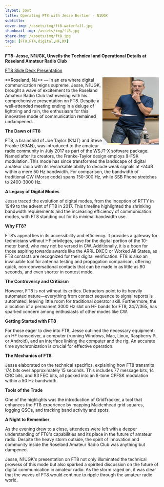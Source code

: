 ```yaml
---
layout: post
title: Operating FT8 with Jesse Bertier - N1UGK
subtitle:
cover-img: /assets/img/ft8-waterfall.jpg
thumbnail-img: /assets/img/ft8.jpg
share-img: /assets/img/ft8.jpg
tags: [FT8,FT4,digital,HF,DX]
---
```

**FT8: Jesse, N1UGK, Unveils the Technical and Operational Details at Roseland Amateur Radio Club**

[FT8 Slide Deck Presentation](/assets/pdf/N1UGK-FT8-presentation.pdf)

<img align="right" width="185" height="220" src="/assets/img/jesse-ugk-lecture.jpg">
**Roseland, NJ** — In an era where digital communication reigns supreme, Jesse, N1UGK, brought a wave of excitement to the Roseland Amateur Radio Club last evening with his comprehensive presentation on FT8. Despite a well-attended meeting ending in a deluge of lightning and rain, the enthusiasm for this innovative mode of communication remained undampened.

**The Dawn of FT8**

FT8, a brainchild of Joe Taylor (K1JT) and Steve Franke (K9AN), was introduced to the amateur radio community in July 2017 as part of the WSJT-X software package. Named after its creators, the Franke-Taylor design employs 8-FSK modulation. This mode has since transformed the landscape of digital amateur radio with its remarkable ability to decode weak signals at -24dB within a mere 50 Hz bandwidth. For comparison, the bandwidth of traditional CW (Morse code) spans 150-300 Hz, while SSB Phone stretches to 2400-3000 Hz.

**A Legacy of Digital Modes**

Jesse traced the evolution of digital modes, from the inception of RTTY in 1949 to the advent of FT8 in 2017. This timeline highlighted the shrinking bandwidth requirements and the increasing efficiency of communication modes, with FT8 standing out for its minimal bandwidth use.

**Why FT8?**

FT8’s appeal lies in its accessibility and efficiency. It provides a gateway for technicians without HF privileges, save for the digital portion of the 10-meter band, who may not be versed in CW. Additionally, it is a boon for those aspiring towards awards like the ARRL DXCC or Worked All States, as FT8 contacts are recognized for their digital verification. FT8 is also an invaluable tool for antenna testing and propagation comparison, offering quick, non-conversational contacts that can be made in as little as 90 seconds, and even shorter in contest mode.

**The Controversy and Criticism**

However, FT8 is not without its critics. Detractors point to its heavily automated nature—everything from contact sequence to signal reports is automated, leaving little room for traditional operator skill. Furthermore, the allocation of a permanent 3000 Hz slot on HF bands for FT8, 24/7/365, has sparked concern among enthusiasts of other modes like CW.

**Getting Started with FT8**

For those eager to dive into FT8, Jesse outlined the necessary equipment: an HF transceiver, a computer (running Windows, Mac, Linux, Raspberry Pi, or Android), and an interface linking the computer and the rig. An accurate time synchronization is crucial for effective operation.

**The Mechanics of FT8**

Jesse elaborated on the technical specifics, explaining how FT8 transmits 174 bits over approximately 15 seconds. This includes 77 message bits, 14 CRC bits, and 83 FEC bits, all packed into an 8-tone CPFSK modulation within a 50 Hz bandwidth.

**Tools of the Trade**

One of the highlights was the introduction of GridTracker, a tool that enhances the FT8 experience by mapping Maidenhead grid squares, logging QSOs, and tracking band activity and spots.

**A Night to Remember**

As the evening drew to a close, attendees were left with a deeper understanding of FT8's capabilities and its place in the future of amateur radio. Despite the heavy storm outside, the spirit of innovation and community inside the Roseland Amateur Radio Club was anything but dampened.

Jesse, N1UGK's presentation on FT8 not only illuminated the technical prowess of this mode but also sparked a spirited discussion on the future of digital communication in amateur radio. As the storm raged on, it was clear that the waves of FT8 would continue to ripple through the amateur radio world.